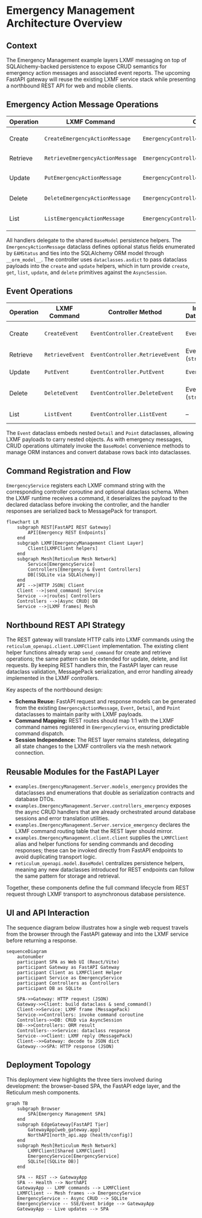 # Emergency Management Architecture Overview

## Context
The Emergency Management example layers LXMF messaging on top of SQLAlchemy-backed
persistence to expose CRUD semantics for emergency action messages and
associated event reports. The upcoming FastAPI gateway will reuse the existing
LXMF service stack while presenting a northbound REST API for web and mobile
clients.

## Emergency Action Message Operations

| Operation | LXMF Command | Controller Method | Input Dataclass | Output |
| --- | --- | --- | --- | --- |
| Create | `CreateEmergencyActionMessage` | `EmergencyController.CreateEmergencyActionMessage` | `EmergencyActionMessage` | Echoes the created `EmergencyActionMessage` instance. |
| Retrieve | `RetrieveEmergencyActionMessage` | `EmergencyController.RetrieveEmergencyActionMessage` | Callsign (`str`) | `EmergencyActionMessage` or `None` if not found. |
| Update | `PutEmergencyActionMessage` | `EmergencyController.PutEmergencyActionMessage` | `EmergencyActionMessage` | Updated `EmergencyActionMessage` or `None`. |
| Delete | `DeleteEmergencyActionMessage` | `EmergencyController.DeleteEmergencyActionMessage` | Callsign (`str`) | Status mapping with `deleted`/`not_found`. |
| List | `ListEmergencyActionMessage` | `EmergencyController.ListEmergencyActionMessage` | – | Sequence of `EmergencyActionMessage` records. |

All handlers delegate to the shared `BaseModel` persistence helpers. The
`EmergencyActionMessage` dataclass defines optional status fields enumerated by
`EAMStatus` and ties into the SQLAlchemy ORM model through `__orm_model__`. The
controller uses `dataclasses.asdict` to pass dataclass payloads into the
`create` and `update` helpers, which in turn provide `create`, `get`, `list`,
`update`, and `delete` primitives against the `AsyncSession`.

## Event Operations

| Operation | LXMF Command | Controller Method | Input Dataclass | Output |
| --- | --- | --- | --- | --- |
| Create | `CreateEvent` | `EventController.CreateEvent` | `Event` | Echoes the created `Event` instance. |
| Retrieve | `RetrieveEvent` | `EventController.RetrieveEvent` | Event UID (`str`) | `Event` or `None` if not found. |
| Update | `PutEvent` | `EventController.PutEvent` | `Event` | Updated `Event` or `None`. |
| Delete | `DeleteEvent` | `EventController.DeleteEvent` | Event UID (`str`) | Status mapping with `deleted`/`not_found`. |
| List | `ListEvent` | `EventController.ListEvent` | – | Sequence of `Event` records. |

The `Event` dataclass embeds nested `Detail` and `Point` dataclasses, allowing
LXMF payloads to carry nested objects. As with emergency messages, CRUD
operations ultimately invoke the `BaseModel` convenience methods to manage ORM
instances and convert database rows back into dataclasses.

## Command Registration and Flow

`EmergencyService` registers each LXMF command string with the corresponding
controller coroutine and optional dataclass schema. When the LXMF runtime
receives a command, it deserializes the payload to the declared dataclass before
invoking the controller, and the handler responses are serialized back to
MessagePack for transport.

```mermaid
flowchart LR
    subgraph REST[FastAPI REST Gateway]
        API[Emergency REST Endpoints]
    end
    subgraph LXMF[EmergencyManagement Client Layer]
        Client[LXMFClient helpers]
    end
    subgraph Mesh[Reticulum Mesh Network]
        Service[EmergencyService]
        Controllers[Emergency & Event Controllers]
        DB[(SQLite via SQLAlchemy)]
    end
    API -->|HTTP JSON| Client
    Client -->|send_command| Service
    Service -->|routes| Controllers
    Controllers -->|Async CRUD| DB
    Service -->|LXMF frames| Mesh
```

## Northbound REST API Strategy

The REST gateway will translate HTTP calls into LXMF commands using the
`reticulum_openapi.client.LXMFClient` implementation. The existing client helper
functions already wrap `send_command` for create and retrieve operations; the
same pattern can be extended for update, delete, and list requests. By keeping
REST handlers thin, the FastAPI layer can reuse dataclass validation, MessagePack
serialization, and error handling already implemented in the LXMF controllers.

Key aspects of the northbound design:

- **Schema Reuse:** FastAPI request and response models can be generated from
  the existing `EmergencyActionMessage`, `Event`, `Detail`, and `Point`
  dataclasses to maintain parity with LXMF payloads.
- **Command Mapping:** REST routes should map 1:1 with the LXMF command names
  registered in `EmergencyService`, ensuring predictable command dispatch.
- **Session Independence:** The REST layer remains stateless, delegating all
  state changes to the LXMF controllers via the mesh network connection.

## Reusable Modules for the FastAPI Layer

- `examples.EmergencyManagement.Server.models_emergency` provides the dataclasses
  and enumerations that double as serialization contracts and database DTOs.
- `examples.EmergencyManagement.Server.controllers_emergency` exposes the async
  CRUD handlers that are already orchestrated around database sessions and error
  translation utilities.
- `examples.EmergencyManagement.Server.service_emergency` declares the LXMF
  command routing table that the REST layer should mirror.
- `examples.EmergencyManagement.client.client` supplies the `LXMFClient` alias
  and helper functions for sending commands and decoding responses; these can be
  invoked directly from FastAPI endpoints to avoid duplicating transport logic.
- `reticulum_openapi.model.BaseModel` centralizes persistence helpers, meaning
  any new dataclasses introduced for REST endpoints can follow the same pattern
  for storage and retrieval.

Together, these components define the full command lifecycle from REST request
through LXMF transport to asynchronous database persistence.

## UI and API Interaction

The sequence diagram below illustrates how a single web request travels from the browser through the FastAPI gateway and into the LXMF service before returning a response.

```mermaid
sequenceDiagram
    autonumber
    participant SPA as Web UI (React/Vite)
    participant Gateway as FastAPI Gateway
    participant Client as LXMFClient Helper
    participant Service as EmergencyService
    participant Controllers as Controllers
    participant DB as SQLite

    SPA->>Gateway: HTTP request (JSON)
    Gateway->>Client: build dataclass & send_command()
    Client->>Service: LXMF frame (MessagePack)
    Service->>Controllers: invoke command coroutine
    Controllers->>DB: CRUD via AsyncSession
    DB-->>Controllers: ORM result
    Controllers-->>Service: dataclass response
    Service-->>Client: LXMF reply (MessagePack)
    Client-->>Gateway: decode to JSON dict
    Gateway-->>SPA: HTTP response (JSON)
```

## Deployment Topology

This deployment view highlights the three tiers involved during development: the browser-based SPA, the FastAPI edge layer, and the Reticulum mesh components.

```mermaid
graph TB
    subgraph Browser
        SPA[Emergency Management SPA]
    end
    subgraph EdgeGateway[FastAPI Tier]
        GatewayApp[web_gateway.app]
        NorthAPI[north_api.app (health/config)]
    end
    subgraph Mesh[Reticulum Mesh Network]
        LXMFClient[Shared LXMFClient]
        EmergencyService[EmergencyService]
        SQLite[(SQLite DB)]
    end

    SPA -- REST --> GatewayApp
    SPA -- Health --> NorthAPI
    GatewayApp -- LXMF commands --> LXMFClient
    LXMFClient -- Mesh frames --> EmergencyService
    EmergencyService -- Async CRUD --> SQLite
    EmergencyService -- SSE/Event bridge --> GatewayApp
    GatewayApp -- Live updates --> SPA
```
